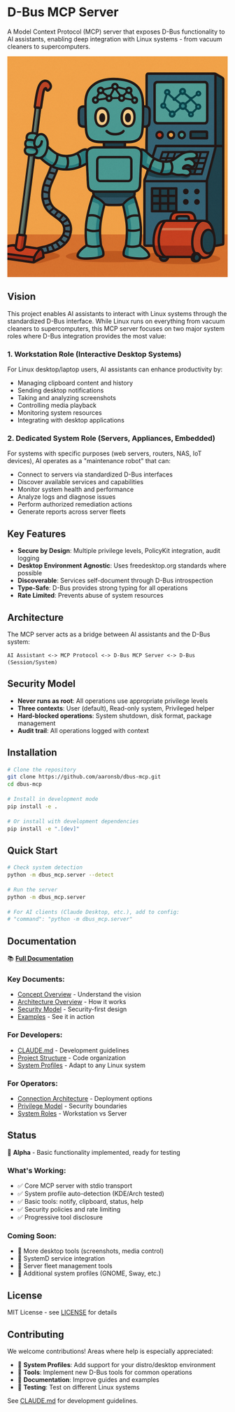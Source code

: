 # D-Bus MCP Server

A Model Context Protocol (MCP) server that exposes D-Bus functionality to AI assistants, enabling deep integration with Linux systems - from vacuum cleaners to supercomputers.

![D-Bus MCP Server - AI Maintenance Robot](docs/images/dbus-mcp-robot.png)

## Vision

This project enables AI assistants to interact with Linux systems through the standardized D-Bus interface. While Linux runs on everything from vacuum cleaners to supercomputers, this MCP server focuses on two major system roles where D-Bus integration provides the most value:

### 1. Workstation Role (Interactive Desktop Systems)
For Linux desktop/laptop users, AI assistants can enhance productivity by:
- Managing clipboard content and history
- Sending desktop notifications
- Taking and analyzing screenshots
- Controlling media playback
- Monitoring system resources
- Integrating with desktop applications

### 2. Dedicated System Role (Servers, Appliances, Embedded)
For systems with specific purposes (web servers, routers, NAS, IoT devices), AI operates as a "maintenance robot" that can:
- Connect to servers via standardized D-Bus interfaces
- Discover available services and capabilities
- Monitor system health and performance
- Analyze logs and diagnose issues
- Perform authorized remediation actions
- Generate reports across server fleets

## Key Features

- **Secure by Design**: Multiple privilege levels, PolicyKit integration, audit logging
- **Desktop Environment Agnostic**: Uses freedesktop.org standards where possible
- **Discoverable**: Services self-document through D-Bus introspection
- **Type-Safe**: D-Bus provides strong typing for all operations
- **Rate Limited**: Prevents abuse of system resources

## Architecture

The MCP server acts as a bridge between AI assistants and the D-Bus system:

```
AI Assistant <-> MCP Protocol <-> D-Bus MCP Server <-> D-Bus (Session/System)
```

## Security Model

- **Never runs as root**: All operations use appropriate privilege levels
- **Three contexts**: User (default), Read-only system, Privileged helper
- **Hard-blocked operations**: System shutdown, disk format, package management
- **Audit trail**: All operations logged with context

## Installation

```bash
# Clone the repository
git clone https://github.com/aaronsb/dbus-mcp.git
cd dbus-mcp

# Install in development mode
pip install -e .

# Or install with development dependencies
pip install -e ".[dev]"
```

## Quick Start

```bash
# Check system detection
python -m dbus_mcp.server --detect

# Run the server
python -m dbus_mcp.server

# For AI clients (Claude Desktop, etc.), add to config:
# "command": "python -m dbus_mcp.server"
```

## Documentation

📚 **[Full Documentation](docs/README.md)**

### Key Documents:
- [Concept Overview](docs/design/CONCEPT.md) - Understand the vision
- [Architecture Overview](docs/architecture/ARCHITECTURE-OVERVIEW.md) - How it works
- [Security Model](docs/guides/SECURITY.md) - Security-first design
- [Examples](docs/guides/EXAMPLES.md) - See it in action

### For Developers:
- [CLAUDE.md](CLAUDE.md) - Development guidelines
- [Project Structure](docs/architecture/PROJECT-STRUCTURE.md) - Code organization
- [System Profiles](docs/architecture/SYSTEM-PROFILES.md) - Adapt to any Linux system

### For Operators:
- [Connection Architecture](docs/architecture/CONNECTION-ARCHITECTURE.md) - Deployment options
- [Privilege Model](docs/guides/PRIVILEGE-MODEL.md) - Security boundaries
- [System Roles](docs/design/SYSTEM-ROLES.md) - Workstation vs Server

## Status

🚧 **Alpha** - Basic functionality implemented, ready for testing

### What's Working:
- ✅ Core MCP server with stdio transport
- ✅ System profile auto-detection (KDE/Arch tested)
- ✅ Basic tools: notify, clipboard, status, help
- ✅ Security policies and rate limiting
- ✅ Progressive tool disclosure

### Coming Soon:
- 🔄 More desktop tools (screenshots, media control)
- 🔄 SystemD service integration  
- 🔄 Server fleet management tools
- 🔄 Additional system profiles (GNOME, Sway, etc.)

## License

MIT License - see [LICENSE](LICENSE) for details

## Contributing

We welcome contributions! Areas where help is especially appreciated:

- 🐧 **System Profiles**: Add support for your distro/desktop environment
- 🔧 **Tools**: Implement new D-Bus tools for common operations
- 📖 **Documentation**: Improve guides and examples
- 🧪 **Testing**: Test on different Linux systems

See [CLAUDE.md](CLAUDE.md) for development guidelines.